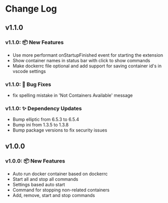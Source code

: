 # Change Log

## v1.1.0

### v1.1.0: 📦 New Features

- Use more performant onStartupFinished event for starting the extension
- Show container names in status bar with click to show commands
- Make dockerrc file optional and add support for saving container id's in vscode settings

### v1.1.0: 🐛 Bug Fixes

- fix spelling mistake in 'Not Containers Available' message

### v1.1.0: ✨ Dependency Updates

- Bump elliptic from 6.5.3 to 6.5.4
- Bump ini from 1.3.5 to 1.3.8
- Bump package versions to fix security issues

## v1.0.0

### v1.0.0: 📦 New Features

- Auto run docker container based on dockerrc
- Start all and stop all commands
- Settings based auto start
- Command for stopping non-related containers
- Add, remove, start and stop commands
